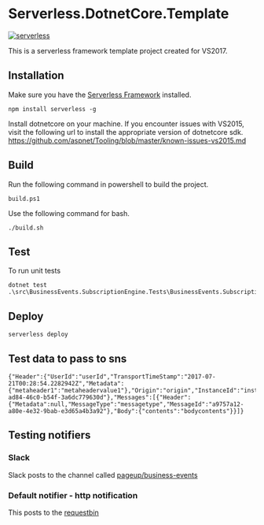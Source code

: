 # Serverless.DotnetCore.Template
[![serverless](https://dl.dropboxusercontent.com/s/d6opqwym91k0roz/serverless_badge_v3.svg)](http://www.serverless.com) 

This is a serverless framework template project created for VS2017.

## Installation

Make sure you have the [Serverless Framework](http://www.serverless.com) installed.
```
npm install serverless -g
```

Install dotnetcore on your machine. If you encounter issues with VS2015, visit the following url to install the appropriate version of dotnetcore sdk.
https://github.com/aspnet/Tooling/blob/master/known-issues-vs2015.md


## Build

Run the following command in powershell to build the project.
```
build.ps1
```

Use the following command for bash.
```
./build.sh
```

## Test
To run unit tests
```
dotnet test .\src\BusinessEvents.SubscriptionEngine.Tests\BusinessEvents.SubscriptionEngine.Tests.csproj
```

## Deploy
```
serverless deploy
```

## Test data to pass to sns

```
{"Header":{"UserId":"userId","TransportTimeStamp":"2017-07-21T00:28:54.2282942Z","Metadata":{"metaheader1":"metaheadervalue1"},"Origin":"origin","InstanceId":"instanceId","CorrelationId":"d3e35fe4-ad84-46c0-b54f-3a6dc779630d"},"Messages":[{"Header":{"Metadata":null,"MessageType":"messagetype","MessageId":"a9757a12-a80e-4e32-9bab-e3d65a4b3a92"},"Body":{"contents":"bodycontents"}}]}
```

## Testing notifiers

### Slack 

Slack posts to the channel called [pageup/business-events](https://pageup.slack.com/messages/C6BMM1UNN)

### Default notifier - http notification

This posts to the [requestbin](https://requestb.in/1hb5s151?inspect)